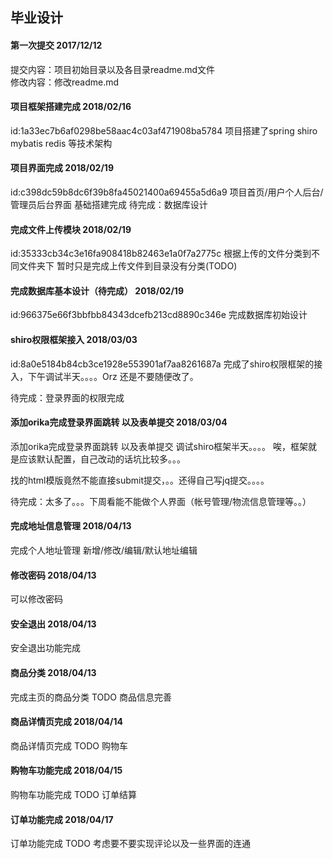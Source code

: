 ## 毕业设计
#### 第一次提交 2017/12/12
提交内容：项目初始目录以及各目录readme.md文件</br>
修改内容：修改readme.md


#### 项目框架搭建完成 2018/02/16
id:1a33ec7b6af0298be58aac4c03af471908ba5784
项目搭建了spring shiro mybatis redis 等技术架构

#### 项目界面完成 2018/02/19
id:c398dc59b8dc6f39b8fa45021400a69455a5d6a9
项目首页/用户个人后台/管理员后台界面 基础搭建完成
待完成：数据库设计


#### 完成文件上传模块 2018/02/19
id:35333cb34c3e16fa908418b82463e1a0f7a2775c
根据上传的文件分类到不同文件夹下
暂时只是完成上传文件到目录没有分类(TODO)

#### 完成数据库基本设计（待完成） 2018/02/19
id:966375e66f3bbfbb84343dcefb213cd8890c346e
完成数据库初始设计


#### shiro权限框架接入 2018/03/03
id:8a0e5184b84cb3ce1928e553901af7aa8261687a
完成了shiro权限框架的接入，下午调试半天。。。。Orz
还是不要随便改了。

待完成：登录界面的权限完成

#### 添加orika完成登录界面跳转 以及表单提交 2018/03/04
添加orika完成登录界面跳转 以及表单提交
调试shiro框架半天。。。。
唉，框架就是应该默认配置，自己改动的话坑比较多。。。

找的html模版竟然不能直接submit提交，。。还得自己写jq提交。。。。


待完成：太多了。。。下周看能不能做个人界面（帐号管理/物流信息管理等。。）
#### 完成地址信息管理 2018/04/13
完成个人地址管理 新增/修改/编辑/默认地址编辑

#### 修改密码 2018/04/13
可以修改密码

#### 安全退出 2018/04/13
安全退出功能完成

#### 商品分类 2018/04/13
完成主页的商品分类
TODO 商品信息完善

#### 商品详情页完成 2018/04/14
商品详情页完成
TODO 购物车


#### 购物车功能完成 2018/04/15
购物车功能完成
TODO 订单结算

#### 订单功能完成 2018/04/17
订单功能完成
TODO 考虑要不要实现评论以及一些界面的连通








